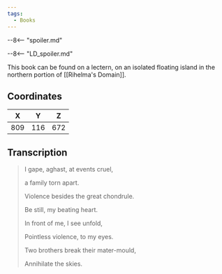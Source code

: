 ```yaml
---
tags:
  - Books
---
```


--8<-- "spoiler.md"

--8<-- "LD_spoiler.md"

This book can be found on a lectern, on an isolated floating island in the northern portion of [[Rihelma's Domain]].

## Coordinates
| **X** | **Y** | **Z** |
| :---: | :---: | :---: |
|  809  |  116  |  672  |

## Transcription
> I gape, aghast, at events cruel,
>
> a family torn apart.
>
> Violence besides the great chondrule.
>
> Be still, my beating heart.
>
> In front of me, I see unfold,
>
> Pointless violence, to my eyes.
>
> Two brothers break their mater-mould,
>
> Annihilate the skies.


